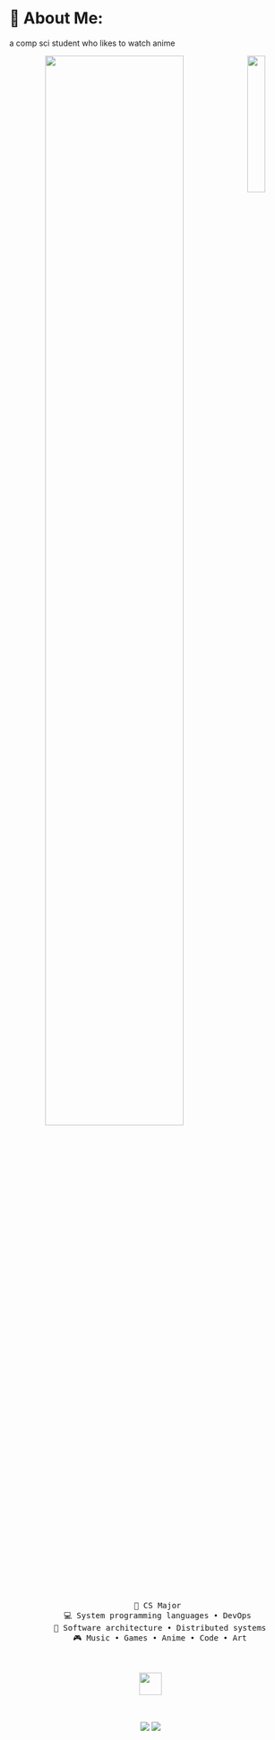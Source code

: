 # 💫 About Me:
a comp sci student who likes to watch anime
<div align="center">
<img src="https://github.com/innng/innng/assets/26755058/5e0ce0fb-c544-4f8c-a307-5849165746d0" width="25%" align="right" />
<img src="https://readme-typing-svg.demolab.com?font=Inconsolata&weight=500&size=50&duration=4000&pause=300&color=A7A459&center=true&vCenter=true&multiline=true&repeat=false&random=false&width=1300&height=140&lines=Hello+hello;I'm+Levi%2C+enchanted+by+all+that+exists+%E2%9C%A9" width="70%" />
<br><br>
<pre>
    💼 CS Major 
    💻 System programming languages • DevOps 
    📖 Software architecture • Distributed systems
    🎮 Music • Games • Anime • Code • Art
</pre>
<br><br>
<img src="https://raw.githubusercontent.com/innng/innng/master/assets/kyubey.gif" height="40" />
<br><br><br>
    
[![](https://img.shields.io/badge/linkedin-0a66c2)](http://linkedin.com/in/idkneeraj)
[![](https://img.shields.io/badge/mastodon-6364ff)]()
</div>
